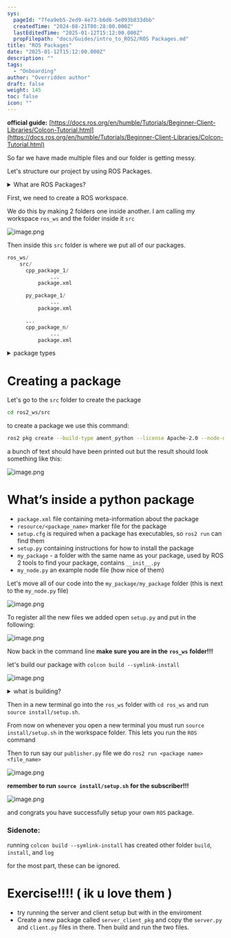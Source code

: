 ```yaml
---
sys:
  pageId: "7fea9eb5-2ed9-4e73-b6d6-5e093b833dbb"
  createdTime: "2024-08-21T00:28:00.000Z"
  lastEditedTime: "2025-01-12T15:12:00.000Z"
  propFilepath: "docs/Guides/intro_to_ROS2/ROS Packages.md"
title: "ROS Packages"
date: "2025-01-12T15:12:00.000Z"
description: ""
tags:
  - "Onboarding"
author: "Overridden author"
draft: false
weight: 145
toc: false
icon: ""
---
```


**official guide:** [https://docs.ros.org/en/humble/Tutorials/Beginner-Client-Libraries/Colcon-Tutorial.html](https://docs.ros.org/en/humble/Tutorials/Beginner-Client-Libraries/Colcon-Tutorial.html)

So far we have made multiple files and our folder is getting messy.

Let's structure our project by using ROS Packages.

<details>

<summary>What are ROS Packages?</summary>

ROS Packages are, as the name implies, packages of code that are highly sharable between ROS developers.

They consist of a folder, `package.xml` file, and source code

```python
      cpp_package_1/
		      ... imagine much code files here ..
          package.xml
```

</details>

First, we need to create a ROS workspace.

We do this by making 2 folders one inside another. I am calling my workspace `ros_ws` and the folder inside it `src`

![image.png](https://prod-files-secure.s3.us-west-2.amazonaws.com/d518164a-d88e-44d1-a4ee-3adb3bd8bce0/70706947-fd18-4537-a67b-e12946812d31/image.png?X-Amz-Algorithm=AWS4-HMAC-SHA256&X-Amz-Content-Sha256=UNSIGNED-PAYLOAD&X-Amz-Credential=ASIAZI2LB466VM3NMPNI%2F20250225%2Fus-west-2%2Fs3%2Faws4_request&X-Amz-Date=20250225T003714Z&X-Amz-Expires=3600&X-Amz-Security-Token=IQoJb3JpZ2luX2VjEAAaCXVzLXdlc3QtMiJHMEUCIQDmI7DbYhMMB%2Bq4LlnCpjJSAlqPmSGFok18DNqKdLEaTgIgLC1EMWjYzWSSt3tOn%2BXl9bRHXommNUr%2BhIPucIYWoOIq%2FwMIORAAGgw2Mzc0MjMxODM4MDUiDK2se3Fq%2FKdKB2Af3ircAzdkXT082S0ZI1SFvR99qqJRZe5xIoQYKNvgSy0ex%2FvO8Q%2FcSff4jkotytmbbVnUCSbS4AiIsLtvfd8D4kSC6DkmbD%2BohQGlvm2L0vEWN%2F%2BauiW1UuL3aCgs%2F%2BIADYjlg8epRHqCObVrCJRqd5s66zpqRR6kHNDgEj6GDL4fT52ocGEGa0rHGhYHJYot5UtZPnCDMJ1CJMLNLpAvFA3DlDLfED1mkKKrq9MJEmq9jKH4iubS55UNrsfA9MyNv91nzMfyJuuKq7aSC9MrKtz7XiBG13F5kNiFikhE%2BsMOLEPX%2Fspdti9LllZsrj5qJGcvjdh7Ft6TZWduKPc4XjBDYdzGtn2i246wa25HCjLbVSMqwpmutTJSxFdHd5uPjSgqlmDP2OdLrygI%2BqlRPtlsElap6Awhs%2Bj1BbGhhR5oJDz3O23TPIKw%2B5V7meJeHEemn0Bje%2BEGwv9R2dM47JAaNVpOkXcRbJjvTPM0VcRHr0dT5%2BcPPbZaIrOj0H3X%2FU0HRHwYaz0ubaacmid0lKThq5zXTwdBiYjKiz1%2FtNgm8s8TGK71BEW2InB%2B%2Bl1AJKkErYE8nGrm2u1SkIY6%2BVcQfCMAwpy86lv9FyEAVRiF4qlZU3kFzXcuANTDHu7GMJ%2BD9L0GOqUBIlL8rX7%2BnkvS%2Fx%2BgtvpigOuzDbOgVxpFbJdMUcnUW2EiHlu1GLps5v9yMgVAILUpxcz9NhGZ3hPv57hSc6vsBbOEAFszCofzdp8BbTs9M%2Bmr%2FqpY%2BOa%2B2nYK48%2BqTID8OQf1VMZZzWj048JC4h9kuFvqn6Qz4oyvvNGH1qH6Oqtx4kNkG91FNYYSdZuPp1cBtZgujwrohOv1iEuoDruwZ4mG8HOl&X-Amz-Signature=c33d68c2cf911eaae38c3aafcc84fcbb57135d8d73c390568201d9c0fba31ef8&X-Amz-SignedHeaders=host&x-id=GetObject)

Then inside this `src` folder is where we put all of our packages.

```python
ros_ws/
    src/
      cpp_package_1/
		      ...
          package.xml

      py_package_1/
		      ...
          package.xml

      ...
      cpp_package_n/
		      ...
          package.xml

```

<details>

<summary>package types</summary>

packages can be either `C++` or python.

the intern file structure is different for each but for this guide we will stick to creating python packages

</details>

# Creating a package

Let's go to the `src` folder to create the package

```bash
cd ros2_ws/src
```

to create a package we use this command:

```bash
ros2 pkg create --build-type ament_python --license Apache-2.0 --node-name my_node my_package
```

a bunch of text should have been printed out but the result should look something like this:

![image.png](https://prod-files-secure.s3.us-west-2.amazonaws.com/d518164a-d88e-44d1-a4ee-3adb3bd8bce0/e6cf1e3f-8512-4a3e-b131-079f800bf3e8/image.png?X-Amz-Algorithm=AWS4-HMAC-SHA256&X-Amz-Content-Sha256=UNSIGNED-PAYLOAD&X-Amz-Credential=ASIAZI2LB466VM3NMPNI%2F20250225%2Fus-west-2%2Fs3%2Faws4_request&X-Amz-Date=20250225T003714Z&X-Amz-Expires=3600&X-Amz-Security-Token=IQoJb3JpZ2luX2VjEAAaCXVzLXdlc3QtMiJHMEUCIQDmI7DbYhMMB%2Bq4LlnCpjJSAlqPmSGFok18DNqKdLEaTgIgLC1EMWjYzWSSt3tOn%2BXl9bRHXommNUr%2BhIPucIYWoOIq%2FwMIORAAGgw2Mzc0MjMxODM4MDUiDK2se3Fq%2FKdKB2Af3ircAzdkXT082S0ZI1SFvR99qqJRZe5xIoQYKNvgSy0ex%2FvO8Q%2FcSff4jkotytmbbVnUCSbS4AiIsLtvfd8D4kSC6DkmbD%2BohQGlvm2L0vEWN%2F%2BauiW1UuL3aCgs%2F%2BIADYjlg8epRHqCObVrCJRqd5s66zpqRR6kHNDgEj6GDL4fT52ocGEGa0rHGhYHJYot5UtZPnCDMJ1CJMLNLpAvFA3DlDLfED1mkKKrq9MJEmq9jKH4iubS55UNrsfA9MyNv91nzMfyJuuKq7aSC9MrKtz7XiBG13F5kNiFikhE%2BsMOLEPX%2Fspdti9LllZsrj5qJGcvjdh7Ft6TZWduKPc4XjBDYdzGtn2i246wa25HCjLbVSMqwpmutTJSxFdHd5uPjSgqlmDP2OdLrygI%2BqlRPtlsElap6Awhs%2Bj1BbGhhR5oJDz3O23TPIKw%2B5V7meJeHEemn0Bje%2BEGwv9R2dM47JAaNVpOkXcRbJjvTPM0VcRHr0dT5%2BcPPbZaIrOj0H3X%2FU0HRHwYaz0ubaacmid0lKThq5zXTwdBiYjKiz1%2FtNgm8s8TGK71BEW2InB%2B%2Bl1AJKkErYE8nGrm2u1SkIY6%2BVcQfCMAwpy86lv9FyEAVRiF4qlZU3kFzXcuANTDHu7GMJ%2BD9L0GOqUBIlL8rX7%2BnkvS%2Fx%2BgtvpigOuzDbOgVxpFbJdMUcnUW2EiHlu1GLps5v9yMgVAILUpxcz9NhGZ3hPv57hSc6vsBbOEAFszCofzdp8BbTs9M%2Bmr%2FqpY%2BOa%2B2nYK48%2BqTID8OQf1VMZZzWj048JC4h9kuFvqn6Qz4oyvvNGH1qH6Oqtx4kNkG91FNYYSdZuPp1cBtZgujwrohOv1iEuoDruwZ4mG8HOl&X-Amz-Signature=3799e951ca5e523821cb4984fadeeb11a1c367407490cf19a8c5fbaca2ac7ef5&X-Amz-SignedHeaders=host&x-id=GetObject)

# What’s inside a python package

- `package.xml` file containing meta-information about the package
- `resource/<package_name>` marker file for the package
- `setup.cfg` is required when a package has executables, so `ros2 run` can find them
- `setup.py` containing instructions for how to install the package
- `my_package` - a folder with the same name as your package, used by ROS 2 tools to find your package, contains `__init__.py`
- `my_node.py` an example node file (how nice of them)

Let's move all of our code into the `my_package/my_package` folder (this is next to the `my_node.py` file)

![image.png](https://prod-files-secure.s3.us-west-2.amazonaws.com/d518164a-d88e-44d1-a4ee-3adb3bd8bce0/9ce58f11-0da9-4d3e-b86d-506a9685d378/image.png?X-Amz-Algorithm=AWS4-HMAC-SHA256&X-Amz-Content-Sha256=UNSIGNED-PAYLOAD&X-Amz-Credential=ASIAZI2LB466VM3NMPNI%2F20250225%2Fus-west-2%2Fs3%2Faws4_request&X-Amz-Date=20250225T003714Z&X-Amz-Expires=3600&X-Amz-Security-Token=IQoJb3JpZ2luX2VjEAAaCXVzLXdlc3QtMiJHMEUCIQDmI7DbYhMMB%2Bq4LlnCpjJSAlqPmSGFok18DNqKdLEaTgIgLC1EMWjYzWSSt3tOn%2BXl9bRHXommNUr%2BhIPucIYWoOIq%2FwMIORAAGgw2Mzc0MjMxODM4MDUiDK2se3Fq%2FKdKB2Af3ircAzdkXT082S0ZI1SFvR99qqJRZe5xIoQYKNvgSy0ex%2FvO8Q%2FcSff4jkotytmbbVnUCSbS4AiIsLtvfd8D4kSC6DkmbD%2BohQGlvm2L0vEWN%2F%2BauiW1UuL3aCgs%2F%2BIADYjlg8epRHqCObVrCJRqd5s66zpqRR6kHNDgEj6GDL4fT52ocGEGa0rHGhYHJYot5UtZPnCDMJ1CJMLNLpAvFA3DlDLfED1mkKKrq9MJEmq9jKH4iubS55UNrsfA9MyNv91nzMfyJuuKq7aSC9MrKtz7XiBG13F5kNiFikhE%2BsMOLEPX%2Fspdti9LllZsrj5qJGcvjdh7Ft6TZWduKPc4XjBDYdzGtn2i246wa25HCjLbVSMqwpmutTJSxFdHd5uPjSgqlmDP2OdLrygI%2BqlRPtlsElap6Awhs%2Bj1BbGhhR5oJDz3O23TPIKw%2B5V7meJeHEemn0Bje%2BEGwv9R2dM47JAaNVpOkXcRbJjvTPM0VcRHr0dT5%2BcPPbZaIrOj0H3X%2FU0HRHwYaz0ubaacmid0lKThq5zXTwdBiYjKiz1%2FtNgm8s8TGK71BEW2InB%2B%2Bl1AJKkErYE8nGrm2u1SkIY6%2BVcQfCMAwpy86lv9FyEAVRiF4qlZU3kFzXcuANTDHu7GMJ%2BD9L0GOqUBIlL8rX7%2BnkvS%2Fx%2BgtvpigOuzDbOgVxpFbJdMUcnUW2EiHlu1GLps5v9yMgVAILUpxcz9NhGZ3hPv57hSc6vsBbOEAFszCofzdp8BbTs9M%2Bmr%2FqpY%2BOa%2B2nYK48%2BqTID8OQf1VMZZzWj048JC4h9kuFvqn6Qz4oyvvNGH1qH6Oqtx4kNkG91FNYYSdZuPp1cBtZgujwrohOv1iEuoDruwZ4mG8HOl&X-Amz-Signature=4c6743bbac45b19f749b1362cda46cb6045e549e5f9cd3f78a7fc8df8e844a1b&X-Amz-SignedHeaders=host&x-id=GetObject)

To register all the new files we added open `setup.py` and put in the following:

![image.png](https://prod-files-secure.s3.us-west-2.amazonaws.com/d518164a-d88e-44d1-a4ee-3adb3bd8bce0/1cd7c262-4cae-4496-9d75-c178537d24a2/image.png?X-Amz-Algorithm=AWS4-HMAC-SHA256&X-Amz-Content-Sha256=UNSIGNED-PAYLOAD&X-Amz-Credential=ASIAZI2LB466VM3NMPNI%2F20250225%2Fus-west-2%2Fs3%2Faws4_request&X-Amz-Date=20250225T003714Z&X-Amz-Expires=3600&X-Amz-Security-Token=IQoJb3JpZ2luX2VjEAAaCXVzLXdlc3QtMiJHMEUCIQDmI7DbYhMMB%2Bq4LlnCpjJSAlqPmSGFok18DNqKdLEaTgIgLC1EMWjYzWSSt3tOn%2BXl9bRHXommNUr%2BhIPucIYWoOIq%2FwMIORAAGgw2Mzc0MjMxODM4MDUiDK2se3Fq%2FKdKB2Af3ircAzdkXT082S0ZI1SFvR99qqJRZe5xIoQYKNvgSy0ex%2FvO8Q%2FcSff4jkotytmbbVnUCSbS4AiIsLtvfd8D4kSC6DkmbD%2BohQGlvm2L0vEWN%2F%2BauiW1UuL3aCgs%2F%2BIADYjlg8epRHqCObVrCJRqd5s66zpqRR6kHNDgEj6GDL4fT52ocGEGa0rHGhYHJYot5UtZPnCDMJ1CJMLNLpAvFA3DlDLfED1mkKKrq9MJEmq9jKH4iubS55UNrsfA9MyNv91nzMfyJuuKq7aSC9MrKtz7XiBG13F5kNiFikhE%2BsMOLEPX%2Fspdti9LllZsrj5qJGcvjdh7Ft6TZWduKPc4XjBDYdzGtn2i246wa25HCjLbVSMqwpmutTJSxFdHd5uPjSgqlmDP2OdLrygI%2BqlRPtlsElap6Awhs%2Bj1BbGhhR5oJDz3O23TPIKw%2B5V7meJeHEemn0Bje%2BEGwv9R2dM47JAaNVpOkXcRbJjvTPM0VcRHr0dT5%2BcPPbZaIrOj0H3X%2FU0HRHwYaz0ubaacmid0lKThq5zXTwdBiYjKiz1%2FtNgm8s8TGK71BEW2InB%2B%2Bl1AJKkErYE8nGrm2u1SkIY6%2BVcQfCMAwpy86lv9FyEAVRiF4qlZU3kFzXcuANTDHu7GMJ%2BD9L0GOqUBIlL8rX7%2BnkvS%2Fx%2BgtvpigOuzDbOgVxpFbJdMUcnUW2EiHlu1GLps5v9yMgVAILUpxcz9NhGZ3hPv57hSc6vsBbOEAFszCofzdp8BbTs9M%2Bmr%2FqpY%2BOa%2B2nYK48%2BqTID8OQf1VMZZzWj048JC4h9kuFvqn6Qz4oyvvNGH1qH6Oqtx4kNkG91FNYYSdZuPp1cBtZgujwrohOv1iEuoDruwZ4mG8HOl&X-Amz-Signature=161ee2a4efedd8a7e1fd4d3366549945a6e4c639484ff3fd9742f60616feb561&X-Amz-SignedHeaders=host&x-id=GetObject)

Now back in the command line **make sure you are in the** **`ros_ws`** **folder!!!**

let's build our package with `colcon build --symlink-install`

![image.png](https://prod-files-secure.s3.us-west-2.amazonaws.com/d518164a-d88e-44d1-a4ee-3adb3bd8bce0/2f2a0d27-b173-48fd-b189-5f5c0ce65619/image.png?X-Amz-Algorithm=AWS4-HMAC-SHA256&X-Amz-Content-Sha256=UNSIGNED-PAYLOAD&X-Amz-Credential=ASIAZI2LB466VM3NMPNI%2F20250225%2Fus-west-2%2Fs3%2Faws4_request&X-Amz-Date=20250225T003714Z&X-Amz-Expires=3600&X-Amz-Security-Token=IQoJb3JpZ2luX2VjEAAaCXVzLXdlc3QtMiJHMEUCIQDmI7DbYhMMB%2Bq4LlnCpjJSAlqPmSGFok18DNqKdLEaTgIgLC1EMWjYzWSSt3tOn%2BXl9bRHXommNUr%2BhIPucIYWoOIq%2FwMIORAAGgw2Mzc0MjMxODM4MDUiDK2se3Fq%2FKdKB2Af3ircAzdkXT082S0ZI1SFvR99qqJRZe5xIoQYKNvgSy0ex%2FvO8Q%2FcSff4jkotytmbbVnUCSbS4AiIsLtvfd8D4kSC6DkmbD%2BohQGlvm2L0vEWN%2F%2BauiW1UuL3aCgs%2F%2BIADYjlg8epRHqCObVrCJRqd5s66zpqRR6kHNDgEj6GDL4fT52ocGEGa0rHGhYHJYot5UtZPnCDMJ1CJMLNLpAvFA3DlDLfED1mkKKrq9MJEmq9jKH4iubS55UNrsfA9MyNv91nzMfyJuuKq7aSC9MrKtz7XiBG13F5kNiFikhE%2BsMOLEPX%2Fspdti9LllZsrj5qJGcvjdh7Ft6TZWduKPc4XjBDYdzGtn2i246wa25HCjLbVSMqwpmutTJSxFdHd5uPjSgqlmDP2OdLrygI%2BqlRPtlsElap6Awhs%2Bj1BbGhhR5oJDz3O23TPIKw%2B5V7meJeHEemn0Bje%2BEGwv9R2dM47JAaNVpOkXcRbJjvTPM0VcRHr0dT5%2BcPPbZaIrOj0H3X%2FU0HRHwYaz0ubaacmid0lKThq5zXTwdBiYjKiz1%2FtNgm8s8TGK71BEW2InB%2B%2Bl1AJKkErYE8nGrm2u1SkIY6%2BVcQfCMAwpy86lv9FyEAVRiF4qlZU3kFzXcuANTDHu7GMJ%2BD9L0GOqUBIlL8rX7%2BnkvS%2Fx%2BgtvpigOuzDbOgVxpFbJdMUcnUW2EiHlu1GLps5v9yMgVAILUpxcz9NhGZ3hPv57hSc6vsBbOEAFszCofzdp8BbTs9M%2Bmr%2FqpY%2BOa%2B2nYK48%2BqTID8OQf1VMZZzWj048JC4h9kuFvqn6Qz4oyvvNGH1qH6Oqtx4kNkG91FNYYSdZuPp1cBtZgujwrohOv1iEuoDruwZ4mG8HOl&X-Amz-Signature=19e0c21c47d10b2437a1d19bade1b7d63ba45d8bb1cfb443c3b7a9ab93f9bc39&X-Amz-SignedHeaders=host&x-id=GetObject)

<details>

<summary>what is building?</summary>

if you are a CS major at Rose-Hulman you will learn the answer to this in CSSE132

but TLDR; is it combines all the code files into one program that can be run easily 

</details>

Then in a new terminal go into the `ros_ws` folder with `cd ros_ws` and run `source install/setup.sh`. 

From now on whenever you open a new terminal you must run `source install/setup.sh` in the workspace folder. This lets you run the `ROS` command

Then to run say our `publisher.py` file we do `ros2 run <package name> <file_name>`

![image.png](https://prod-files-secure.s3.us-west-2.amazonaws.com/d518164a-d88e-44d1-a4ee-3adb3bd8bce0/4f4b1219-3a44-4632-aa0a-ce3471699f59/image.png?X-Amz-Algorithm=AWS4-HMAC-SHA256&X-Amz-Content-Sha256=UNSIGNED-PAYLOAD&X-Amz-Credential=ASIAZI2LB466VM3NMPNI%2F20250225%2Fus-west-2%2Fs3%2Faws4_request&X-Amz-Date=20250225T003714Z&X-Amz-Expires=3600&X-Amz-Security-Token=IQoJb3JpZ2luX2VjEAAaCXVzLXdlc3QtMiJHMEUCIQDmI7DbYhMMB%2Bq4LlnCpjJSAlqPmSGFok18DNqKdLEaTgIgLC1EMWjYzWSSt3tOn%2BXl9bRHXommNUr%2BhIPucIYWoOIq%2FwMIORAAGgw2Mzc0MjMxODM4MDUiDK2se3Fq%2FKdKB2Af3ircAzdkXT082S0ZI1SFvR99qqJRZe5xIoQYKNvgSy0ex%2FvO8Q%2FcSff4jkotytmbbVnUCSbS4AiIsLtvfd8D4kSC6DkmbD%2BohQGlvm2L0vEWN%2F%2BauiW1UuL3aCgs%2F%2BIADYjlg8epRHqCObVrCJRqd5s66zpqRR6kHNDgEj6GDL4fT52ocGEGa0rHGhYHJYot5UtZPnCDMJ1CJMLNLpAvFA3DlDLfED1mkKKrq9MJEmq9jKH4iubS55UNrsfA9MyNv91nzMfyJuuKq7aSC9MrKtz7XiBG13F5kNiFikhE%2BsMOLEPX%2Fspdti9LllZsrj5qJGcvjdh7Ft6TZWduKPc4XjBDYdzGtn2i246wa25HCjLbVSMqwpmutTJSxFdHd5uPjSgqlmDP2OdLrygI%2BqlRPtlsElap6Awhs%2Bj1BbGhhR5oJDz3O23TPIKw%2B5V7meJeHEemn0Bje%2BEGwv9R2dM47JAaNVpOkXcRbJjvTPM0VcRHr0dT5%2BcPPbZaIrOj0H3X%2FU0HRHwYaz0ubaacmid0lKThq5zXTwdBiYjKiz1%2FtNgm8s8TGK71BEW2InB%2B%2Bl1AJKkErYE8nGrm2u1SkIY6%2BVcQfCMAwpy86lv9FyEAVRiF4qlZU3kFzXcuANTDHu7GMJ%2BD9L0GOqUBIlL8rX7%2BnkvS%2Fx%2BgtvpigOuzDbOgVxpFbJdMUcnUW2EiHlu1GLps5v9yMgVAILUpxcz9NhGZ3hPv57hSc6vsBbOEAFszCofzdp8BbTs9M%2Bmr%2FqpY%2BOa%2B2nYK48%2BqTID8OQf1VMZZzWj048JC4h9kuFvqn6Qz4oyvvNGH1qH6Oqtx4kNkG91FNYYSdZuPp1cBtZgujwrohOv1iEuoDruwZ4mG8HOl&X-Amz-Signature=f22d513b153b7e8de5a92ac5a77e3c6d80b2ae632e274d40c61c51a8c1c797a6&X-Amz-SignedHeaders=host&x-id=GetObject)

**remember to run** **`source install/setup.sh`** **for the subscriber!!!**

![image.png](https://prod-files-secure.s3.us-west-2.amazonaws.com/d518164a-d88e-44d1-a4ee-3adb3bd8bce0/02121119-dad4-49ec-8356-c956108b4243/image.png?X-Amz-Algorithm=AWS4-HMAC-SHA256&X-Amz-Content-Sha256=UNSIGNED-PAYLOAD&X-Amz-Credential=ASIAZI2LB466VM3NMPNI%2F20250225%2Fus-west-2%2Fs3%2Faws4_request&X-Amz-Date=20250225T003714Z&X-Amz-Expires=3600&X-Amz-Security-Token=IQoJb3JpZ2luX2VjEAAaCXVzLXdlc3QtMiJHMEUCIQDmI7DbYhMMB%2Bq4LlnCpjJSAlqPmSGFok18DNqKdLEaTgIgLC1EMWjYzWSSt3tOn%2BXl9bRHXommNUr%2BhIPucIYWoOIq%2FwMIORAAGgw2Mzc0MjMxODM4MDUiDK2se3Fq%2FKdKB2Af3ircAzdkXT082S0ZI1SFvR99qqJRZe5xIoQYKNvgSy0ex%2FvO8Q%2FcSff4jkotytmbbVnUCSbS4AiIsLtvfd8D4kSC6DkmbD%2BohQGlvm2L0vEWN%2F%2BauiW1UuL3aCgs%2F%2BIADYjlg8epRHqCObVrCJRqd5s66zpqRR6kHNDgEj6GDL4fT52ocGEGa0rHGhYHJYot5UtZPnCDMJ1CJMLNLpAvFA3DlDLfED1mkKKrq9MJEmq9jKH4iubS55UNrsfA9MyNv91nzMfyJuuKq7aSC9MrKtz7XiBG13F5kNiFikhE%2BsMOLEPX%2Fspdti9LllZsrj5qJGcvjdh7Ft6TZWduKPc4XjBDYdzGtn2i246wa25HCjLbVSMqwpmutTJSxFdHd5uPjSgqlmDP2OdLrygI%2BqlRPtlsElap6Awhs%2Bj1BbGhhR5oJDz3O23TPIKw%2B5V7meJeHEemn0Bje%2BEGwv9R2dM47JAaNVpOkXcRbJjvTPM0VcRHr0dT5%2BcPPbZaIrOj0H3X%2FU0HRHwYaz0ubaacmid0lKThq5zXTwdBiYjKiz1%2FtNgm8s8TGK71BEW2InB%2B%2Bl1AJKkErYE8nGrm2u1SkIY6%2BVcQfCMAwpy86lv9FyEAVRiF4qlZU3kFzXcuANTDHu7GMJ%2BD9L0GOqUBIlL8rX7%2BnkvS%2Fx%2BgtvpigOuzDbOgVxpFbJdMUcnUW2EiHlu1GLps5v9yMgVAILUpxcz9NhGZ3hPv57hSc6vsBbOEAFszCofzdp8BbTs9M%2Bmr%2FqpY%2BOa%2B2nYK48%2BqTID8OQf1VMZZzWj048JC4h9kuFvqn6Qz4oyvvNGH1qH6Oqtx4kNkG91FNYYSdZuPp1cBtZgujwrohOv1iEuoDruwZ4mG8HOl&X-Amz-Signature=620f5b6502fc5da8ec870f431fc486032826135e5fb5854590b9291ecb0e0ec4&X-Amz-SignedHeaders=host&x-id=GetObject)

and congrats you have successfully setup your own `ROS` package.

### Sidenote:

running `colcon build --symlink-install` has created other folder `build`, `install`, and `log`

for the most part, these can be ignored.

# Exercise!!!! ( ik u love them )

- try running the server and client setup but with in the enviroment
- Create a new package called `server_client_pkg` and copy the `server.py` and `client.py` files in there. Then build and run the two files.
